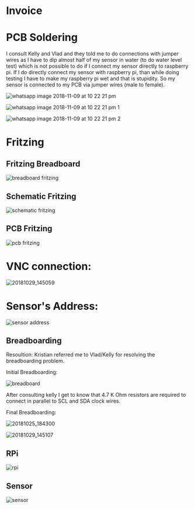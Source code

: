 # Invoice

# PCB Soldering

I consult Kelly and Vlad and they told me to do connections with jumper wires as I have to dip almost half of my sensor in water (to do water level test) which is not possible to do if I connect my sensor directly to raspberry pi. If I do directly connect my sensor with raspberry pi, than while doing testing I have to make my raspberry pi wet and that is stupidity. So my sensor is connected to my PCB via jumper wires (male to female).

![whatsapp image 2018-11-09 at 10 22 21 pm](https://user-images.githubusercontent.com/43180510/48297080-3c0fbd00-e46e-11e8-893c-f0dcf10dd303.jpeg)

![whatsapp image 2018-11-09 at 10 22 21 pm 1](https://user-images.githubusercontent.com/43180510/48297116-04554500-e46f-11e8-83e6-271b0b754a6c.jpeg)

![whatsapp image 2018-11-09 at 10 22 21 pm 2](https://user-images.githubusercontent.com/43180510/48297124-28188b00-e46f-11e8-84fc-455820315b8f.jpeg)


# Fritzing

## Fritzing Breadboard

![breadboard fritzing](https://user-images.githubusercontent.com/43180510/47753239-398eb580-dc6d-11e8-832e-60a3caed477c.png)

## Schematic Fritzing

![schematic fritzing](https://user-images.githubusercontent.com/43180510/47753465-fed94d00-dc6d-11e8-86bb-f4ec9ecccb56.png)

## PCB Fritzing

![pcb fritzing](https://user-images.githubusercontent.com/43180510/48296945-f8b44f00-e46b-11e8-85b4-f20c96e7ecf9.png)


# VNC connection:

![20181029_145059](https://user-images.githubusercontent.com/43180510/47674069-d168a280-db8c-11e8-9ff3-d1bf8c915755.jpg)


# Sensor's Address:

![sensor address](https://user-images.githubusercontent.com/43180510/47674315-64094180-db8d-11e8-852c-c2aefeb7baca.PNG)


## Breadboarding
Resoultion: Kristian referred me to Vlad/Kelly for resolving the breadboarding problem.

Initial Breadboarding:

![breadboard](https://user-images.githubusercontent.com/32016580/47396692-e01d0880-d6f9-11e8-9192-59eb665b1132.jpg)


After consulting kelly I get to know that 4.7 K Ohm resistors are required to connect in parallel to SCL and SDA clock wires.

Final Breadboarding:

![20181025_184300](https://user-images.githubusercontent.com/43180510/47674068-d168a280-db8c-11e8-9fa4-1e713fe5e437.jpg)

![20181029_145107](https://user-images.githubusercontent.com/43180510/47674071-d168a280-db8c-11e8-82ce-63b5b338de49.jpg)



## RPi

![rpi](https://user-images.githubusercontent.com/43180510/46379087-c133d500-c66b-11e8-80b7-1a72e7c437d3.PNG)


## Sensor

![sensor](https://user-images.githubusercontent.com/43180510/46378081-88dec780-c668-11e8-8531-d4f4b5a42a17.PNG)
